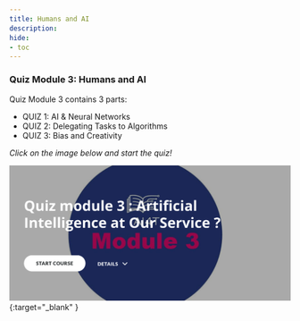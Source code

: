 ```yaml
---
title: Humans and AI
description:
hide:
- toc
---
```


### Quiz Module 3: Humans and AI

Quiz Module 3 contains 3 parts:

- QUIZ 1: AI & Neural Networks
- QUIZ 2: Delegating Tasks to Algorithms
- QUIZ 3: Bias and Creativity

_Click on the image below and start the quiz!_

[![Quiz Module 3: Humans and AI](../Images/AI4T-quiz-module3.png)](Quiz-3-ressources/HTML/AI4T-quiz-module3-artificial-intelligence-at-our-service-html/index.html#/lessons/0BzyyBsBtYAMIu56G1E_wOoZGuIscZop){:target="_blank" }
